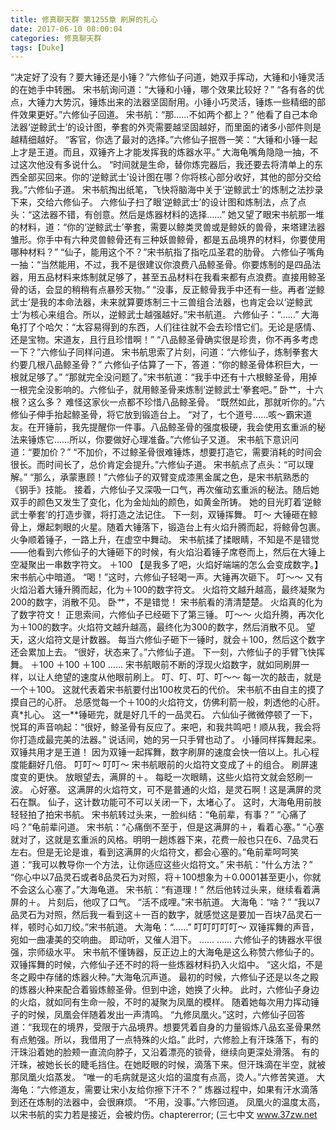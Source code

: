 ```yaml
---
title: 修真聊天群 第1255章 刷屏的扎心
date: 2017-06-10 08:00:04
categories: 修真聊天群
tags: [Duke]
---
```


“决定好了没有？要大锤还是小锤？”六修仙子问道，她双手挥动，大锤和小锤灵活的在她手中转圈。
宋书航询问道：“大锤和小锤，哪个效果比较好？”
“各有各的优点，大锤力大势沉，锤炼出来的法器坚固耐用。小锤小巧灵活，锤炼一些精细的部件效果更好。”六修仙子回道。
宋书航：“那……不如两个都上？”
他看了自己本命法器‘逆鲸武士’的设计图，拳套的外壳需要越坚固越好，而里面的诸多小部件则是越精细越好。
“客官，你选了最对的选择。”六修仙子抿唇一笑：“大锤和小锤一起上才是王道。而且，双锤齐上才能发挥我的炼器水平。”
大海龟嘴角隐隐一抽，不过这次他没有多说什么。
“时间就是生命，替你炼完器后，我还要去将清单上的东西全部买回来。你的‘逆鲸武士’设计图在哪？你将核心部分收好，其他的部分交给我。”六修仙子道。
宋书航掏出纸笔，飞快将脑海中关于‘逆鲸武士’的炼制之法抄录下来，交给六修仙子。
六修仙子扫了眼‘逆鲸武士’的设计图和炼制法，点了点头：“这法器不错，有创意。然后是炼器材料的选择……”
她又望了眼宋书航那一堆的材料，道：“你的‘逆鲸武士’拳套，需要以鲸类灵兽或是鲸妖的兽骨，来塔建法器雏形。你手中有六种灵兽鲸骨还有三种妖兽鲸骨，都是五品境界的材料，你要使用哪种材料？”
“仙子，能用这个不？”宋书航指了指吃瓜圣君的肋骨。
六修仙子嘴角一抽：“当然能用，不过，我不是很建议你浪费八品鲸圣骨。你要炼制的是四品法器，用五品材料来炼制就足够了，甚至五品材料在我看来都有点浪费。直接用鲸圣骨的话，会显的稍稍有点暴殄天物。”
“没事，反正鲸骨我手中还有一些。再者‘逆鲸武士’是我的本命法器，未来就算要炼制三十三兽组合法器，也肯定会以‘逆鲸武士’为核心来组合。所以，逆鲸武士越强越好。”宋书航道。
六修仙子：“……”
大海龟打了个哈欠：“太容易得到的东西，人们往往就不会去珍惜它们。无论是感情、还是宝物。宋道友，且行且珍惜啊！”
“八品鲸圣骨确实很是珍贵，你不再多考虑一下？”六修仙子同样问道。
宋书航思索了片刻，问道：“六修仙子，炼制拳套大约要几根八品鲸圣骨？”
六修仙子估算了一下，答道：“你的鲸圣骨体积巨大，一根就足够了。”
“那就完全没问题了。”宋书航道：“我手中还有十六根鲸圣骨，用掉一根完全没影响的。六修仙子，就用鲸圣骨来炼制‘逆鲸武士’拳套吧。”
卧艹，十六根？这么多？
难怪这家伙一点都不珍惜八品鲸圣骨。
“既然如此，那就听你的。”六修仙子伸手抬起鲸圣骨，将它放到锻造台上。
“对了，七个道号……咳～霸宋道友。在开锤前，我先提醒你一件事。八品鲸圣骨的强度极硬，我会使用玄重派的秘法来锤炼它……所以，你要做好心理准备。”六修仙子又道。
宋书航下意识问道：“要加价？”
“不加价，不过鲸圣骨很难锤炼，想要打造它，需要消耗的时间会很长。而时间长了，总价肯定会提升。”六修仙子道。
宋书航点了点头：“可以理解。”
“那么，承蒙惠顾！”六修仙子的双臂变成漆黑金属之色，是宋书航熟悉的《钢手》技能。
接着，六修仙子又深吸一口气，再次催动玄重派的秘法。随后她双手的颜色又发生了变化，化为金灿灿的颜色，如黄金所铸。
她的目光盯着‘逆鲸武士拳套’的打造步骤，将打造之法记住。
下一刻，双锤挥舞。
叮～
大锤砸在鲸骨上，爆起刺眼的火星。随着大锤落下，锻造台上有火焰升腾而起，将鲸骨包裹。
火争顺着锤子，一路上升，在虚空中舞动。
宋书航揉了揉眼睛，不知是不是错觉——他看到六修仙子的大锤砸下的时候，有火焰沿着锤子席卷而上，然后在大锤上空凝聚出一串数字符文。
＋100
【是我多了吧，火焰好端端的怎么会变成数字。】宋书航心中暗道。
“喝！”这时，六修仙子轻喝一声。大锤再次砸下。
叮～～
又有火焰沿着大锤升腾而起，化为＋100的数字符文。
火焰符文越升越高，最终凝聚为200的数字，消散不见。
卧艹，不是错觉！
宋书航看的清清楚楚。
火焰真的化为了数字符文！
正思索间，六修仙子已经砸下了第三锤。
叮～～
火焰升腾，再次化为＋100的数字。火焰符文越升越高，最终化为300的数字，然后消散不见。
望天，这火焰符文是计数器。
每当六修仙子砸下一锤时，就会＋100，然后这个数字还会累加上去。
“很好，状态来了。”六修仙子道。
下一刻，六修仙子的手臂飞快挥舞。
＋100
＋100
＋100
……
宋书航眼前不断的浮现火焰数字，就如同刷屏一样，以让人绝望的速度从他眼前刷上。
叮、叮、叮、叮～～
每一次的敲击，就是一个＋100。
这就代表着宋书航要付出100枚灵石的代价。
宋书航不由自主的摸了摸自己的心肝。
总感觉每一个＋100的火焰符文，仿佛利箭一般，刺透他的心肝。
真*扎心。
这一**锤砸完，就是好几千的一品灵石。
六仙仙子微微停顿了一下，悦耳的声音响起：“很好，鲸圣骨有反应了。来吧，和我共鸣吧！顺从我，我会将你打造成最完美的法器。”
说话间，她的另一只手臂也动了。
小锤同样挥舞起来。
双锤共用才是王道！
因为双锤一起挥舞，数字刷屏的速度会快一倍以上。扎心程度能翻好几倍。
叮叮～
叮叮～
宋书航眼前的火焰符文变成了＋的组合。
刷屏速度变的更快。
放眼望去，满屏的＋。
每眨一次眼睛，这些火焰符文就会怒刷一波。
心好塞。
这满屏的火焰符文，可不是普通的火焰，是灵石啊！这是满屏的灵石在飘。
仙子，这计数功能可不可以关闭一下，太堵心了。
这时，大海龟用前肢轻轻拍了拍宋书航。
宋书航转过头来，一脸纠结：“龟前辈，有事？”
“心痛了吗？”龟前辈问道。
宋书航：“心痛倒不至于，但是这满屏的＋，看着心塞。”
“心塞就对了，这就是玄重派的风格。明明一趟炼器下来，花费一般也只在6、7品灵石左右。但是无论是谁，看到这满屏的火焰符文，都会心塞的。”龟前辈呵呵笑道：“我可以教导你一个方法，让你适应这些火焰符文。”
宋书航：“什么方法？”
“你心中以7品灵石或者8品灵石为对照，将＋100想象为＋0.0001甚至更小，你就不会这么心塞了。”大海龟道。
宋书航：“有道理！”
然后他转过头来，继续看着满屏的＋。
片刻后，他叹了口气。
“活不成哩。”宋书航道。
大海龟：“啥？”
“我以7品灵石为对照，然后我一看到这＋一百的数字，就感觉这是要加一百块7品灵石一样，顿时心如刀绞。”宋书航道。
大海龟：“……”
叮叮叮叮叮～
双锤挥舞的声音，宛如一曲凄美的交响曲。
即动听，又催人泪下。
……
……
六修仙子的铸器水平很强，宗师级水平。
宋书航不懂铸器，反正边上的大海龟是这么称赞六修仙子的。
双锤挥舞的时候，六修仙子还不时的将一些炼器材料扔入火焰中。
“这火焰，不是冬之殿中存储的炼器火种。”大海龟沉声道。
最初的时候，六修仙子还是以冬之殿的炼器火种来配合着锻炼鲸圣骨。但到中途，她换了火种。
此时，六修仙子身边的火焰，就如同有生命一般，不时的凝聚为凤凰的模样。
随着她每次用力挥动锤子的时候，凤凰会伴随着发出一声清鸣。
“九修凤凰火。”这时，六修仙子回答道：“我现在的境界，受限于六品境界。想要凭着自身的力量锻炼八品玄圣骨果然有点勉强。所以，我借用了一点特殊的火焰。”
此时，六修脸上有汗珠落下，有的汗珠沿着她的脸颊一直流向脖子，又沿着漂亮的锁骨，继续向更深处滑落。
有的汗珠，被她长长的睫毛挡住。在她眨眼的时候，滴落下来。但汗珠滴在半空，就被那凤凰火焰蒸发。
“唯一的毛病就是这火焰的温度有点高，烫人。”六修苦笑道。
大海龟：“六修道友，需要让宋小友给你擦下汗不？”
炼器过程中，如果有汗水滴落到还在炼制的法器中，会很麻烦。
“不用，没事。”六修回道。
凤凰火的温度太高，以宋书航的实力若是接近，会被灼伤。chaptererror;
(三七中文 www.37zw.net